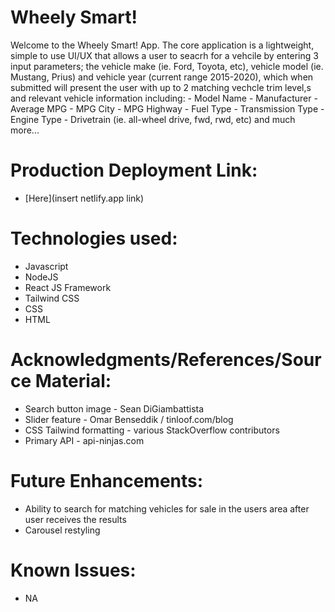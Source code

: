 # Wheely Smart!

Welcome to the Wheely Smart! App.  The core application is a lightweight, simple to use UI/UX that allows a user to seacrh for a vehcile by entering 3 input parameters; the vehicle make (ie. Ford, Toyota, etc), vehicle model (ie. Mustang, Prius) and vehicle year (current range 2015-2020), which when submitted will present the user with up to 2 matching vechcle trim level,s and relevant vehicle information including:
    - Model Name
    - Manufacturer
    - Average MPG
    - MPG City
    - MPG Highway
    - Fuel Type
    - Transmission Type
    - Engine Type
    - Drivetrain (ie. all-wheel drive, fwd, rwd, etc)
    and much more...


# Production Deployment Link:

- [Here](insert netlify.app link)


# Technologies used:

- Javascript
- NodeJS
- React JS Framework
- Tailwind CSS
- CSS
- HTML


# Acknowledgments/References/Source Material:

- Search button image - Sean DiGiambattista
- Slider feature - Omar Benseddik / tinloof.com/blog
- CSS Tailwind formatting - various StackOverflow contributors
- Primary API - api-ninjas.com


# Future Enhancements:

- Ability to search for matching vehicles for sale in the users area after user receives the results
- Carousel restyling

# Known Issues:

- NA